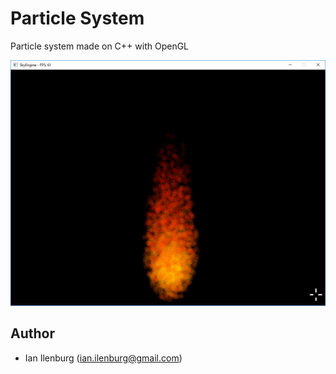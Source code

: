 # Particle System
Particle system made on C++ with OpenGL

![Particle Image](particle.png)

## Author

- Ian Ilenburg (ian.ilenburg@gmail.com)